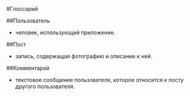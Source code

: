 #Глоссарий

##Пользователь
- человек, использующий приложение.

##Пост
- запись, содержащая фотографию и описание к ней.

##Комментарий
- текстовое сообщение пользователя, которое относится к посту другого пользователя.

